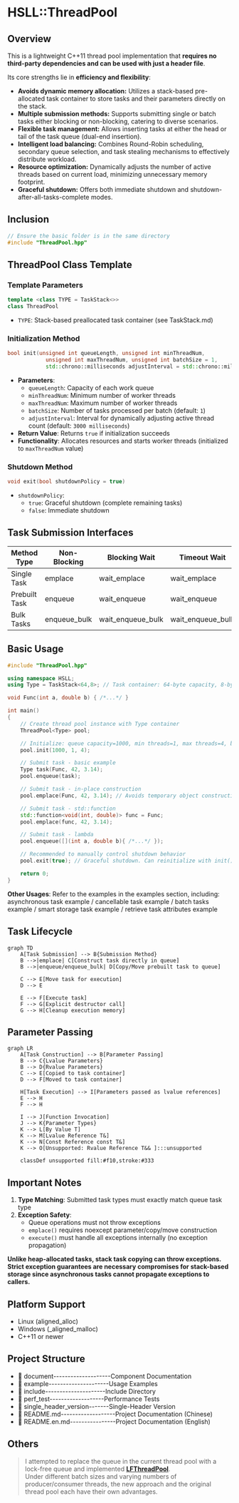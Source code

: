 # HSLL::ThreadPool

## Overview  

This is a lightweight C++11 thread pool implementation that **requires no third-party dependencies and can be used with just a header file**.  

Its core strengths lie in **efficiency and flexibility**:  
*   **Avoids dynamic memory allocation:** Utilizes a stack-based pre-allocated task container to store tasks and their parameters directly on the stack.  
*   **Multiple submission methods:** Supports submitting single or batch tasks either blocking or non-blocking, catering to diverse scenarios.  
*   **Flexible task management:** Allows inserting tasks at either the head or tail of the task queue (dual-end insertion).  
*   **Intelligent load balancing:** Combines Round-Robin scheduling, secondary queue selection, and task stealing mechanisms to effectively distribute workload.  
*   **Resource optimization:** Dynamically adjusts the number of active threads based on current load, minimizing unnecessary memory footprint.  
*   **Graceful shutdown:** Offers both immediate shutdown and shutdown-after-all-tasks-complete modes.

## Inclusion
```cpp
// Ensure the basic folder is in the same directory
#include "ThreadPool.hpp"
```

## ThreadPool Class Template

### Template Parameters
```cpp
template <class TYPE = TaskStack<>>
class ThreadPool
```
- `TYPE`: Stack-based preallocated task container (see TaskStack.md)


### Initialization Method
```cpp
bool init(unsigned int queueLength, unsigned int minThreadNum,
            unsigned int maxThreadNum, unsigned int batchSize = 1,
            std::chrono::milliseconds adjustInterval = std::chrono::milliseconds(3000))
```
- **Parameters**:  
  - `queueLength`: Capacity of each work queue  
  - `minThreadNum`: Minimum number of worker threads  
  - `maxThreadNum`: Maximum number of worker threads  
  - `batchSize`: Number of tasks processed per batch (default: `1`)  
  - `adjustInterval`: Interval for dynamically adjusting active thread count (default: `3000 milliseconds`)  
- **Return Value**: Returns `true` if initialization succeeds  
- **Functionality**: Allocates resources and starts worker threads (initialized to `maxThreadNum` value)  

### Shutdown Method
```cpp
void exit(bool shutdownPolicy = true)
```
- `shutdownPolicy`: 
  - `true`: Graceful shutdown (complete remaining tasks)
  - `false`: Immediate shutdown

## Task Submission Interfaces

| Method Type      | Non-Blocking | Blocking Wait | Timeout Wait  |
|------------------|--------------|---------------|---------------|
| Single Task      | emplace      | wait_emplace  | wait_emplace  |
| Prebuilt Task    | enqueue      | wait_enqueue  | wait_enqueue  |
| Bulk Tasks       | enqueue_bulk | wait_enqueue_bulk | wait_enqueue_bulk |

## Basic Usage
```cpp
#include "ThreadPool.hpp"

using namespace HSLL;
using Type = TaskStack<64,8>; // Task container: 64-byte capacity, 8-byte alignment

void Func(int a, double b) { /*...*/ }

int main()
{
    // Create thread pool instance with Type container
    ThreadPool<Type> pool;

    // Initialize: queue capacity=1000, min threads=1, max threads=4, batch size=1 (default)
    pool.init(1000, 1, 4); 

    // Submit task - basic example
    Type task(Func, 42, 3.14);
    pool.enqueue(task);

    // Submit task - in-place construction
    pool.emplace(Func, 42, 3.14); // Avoids temporary object construction

    // Submit task - std::function
    std::function<void(int, double)> func = Func;
    pool.emplace(func, 42, 3.14);

    // Submit task - lambda
    pool.enqueue([](int a, double b){ /*...*/ });

    // Recommended to manually control shutdown behavior
    pool.exit(true); // Graceful shutdown. Can reinitialize with init() later

    return 0;
}
```
**Other Usages**: Refer to the examples in the examples section, including:  
asynchronous task example / cancellable task example / batch tasks example / smart storage task example / retrieve task attributes example  

## Task Lifecycle
```mermaid
graph TD
    A[Task Submission] --> B{Submission Method}
    B -->|emplace| C[Construct task directly in queue]
    B -->|enqueue/enqueue_bulk| D[Copy/Move prebuilt task to queue]
    
    C --> E[Move task for execution]
    D --> E
    
    E --> F[Execute task]
    F --> G[Explicit destructor call]
    G --> H[Cleanup execution memory]
```

## Parameter Passing
```mermaid
graph LR
    A[Task Construction] --> B[Parameter Passing]
    B --> C{Lvalue Parameters}
    B --> D{Rvalue Parameters}
    C --> E[Copied to task container]
    D --> F[Moved to task container]
    
    H[Task Execution] --> I[Parameters passed as lvalue references]
    E --> H
    F --> H
    
    I --> J[Function Invocation]
    J --> K{Parameter Types}
    K --> L[By Value T]
    K --> M[Lvalue Reference T&]
    K --> N[Const Reference const T&]
    K --> O[Unsupported: Rvalue Reference T&& ]:::unsupported
    
    classDef unsupported fill:#f10,stroke:#333
```

## Important Notes
1. **Type Matching**: Submitted task types must exactly match queue task type
2. **Exception Safety**:
   - Queue operations must not throw exceptions
   - `emplace()` requires noexcept parameter/copy/move construction
   - `execute()` must handle all exceptions internally (no exception propagation)
   
**Unlike heap-allocated tasks, stack task copying can throw exceptions. Strict exception guarantees are necessary compromises for stack-based storage since asynchronous tasks cannot propagate exceptions to callers.**

## Platform Support
- Linux (aligned_alloc)
- Windows (_aligned_malloc)
- C++11 or newer

## Project Structure

- 📂 document--------------------Component Documentation
- 📂 example---------------------Usage Examples
- 📂 include---------------------Include Directory
- 📂 perf_test-------------------Performance Tests
- 📂 single_header_version-------Single-Header Version
- 📄 README.md-------------------Project Documentation (Chinese)
- 📄 README.en.md----------------Project Documentation (English)

## Others  

> I attempted to replace the queue in the current thread pool with a lock-free queue and implemented **[LFThreadPool](https://github.com/HSLL175848494/LFThreadPool)**.  
Under different batch sizes and varying numbers of producer/consumer threads, the new approach and the original thread pool each have their own advantages.  